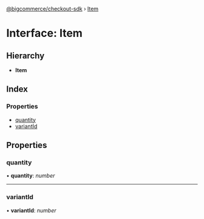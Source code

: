 [@bigcommerce/checkout-sdk](../README.md) › [Item](item.md)

# Interface: Item

## Hierarchy

* **Item**

## Index

### Properties

* [quantity](item.md#quantity)
* [variantId](item.md#variantid)

## Properties

###  quantity

• **quantity**: *number*

___

###  variantId

• **variantId**: *number*
